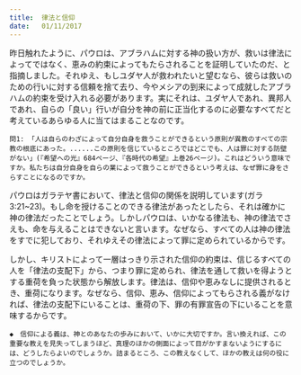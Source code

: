 ```yaml
---
title:  律法と信仰
date:   01/11/2017
---
```


昨日触れたように、パウロは、アブラハムに対する神の扱い方が、救いは律法によってではなく、恵みの約束によってもたらされることを証明していたのだ、と指摘しました。それゆえ、もしユダヤ人が救われたいと望むなら、彼らは救いのための行いに対する信頼を捨て去り、今やメシアの到来によって成就したアブラハムの約束を受け入れる必要があります。実にそれは、ユダヤ人であれ、異邦人であれ、自らの「良い」行いが自分を神の前に正当化するのに必要なすべてだと考えているあらゆる人に当てはまることなのです。

`問1: 「人は自らのわざによって自分自身を救うことができるという原則が異教のすべての宗教の根底にあった。......この原則を信じているところではどこでも、人は罪に対する防壁がない」(『希望への光』684ページ、『各時代の希望』上巻26ページ)。これはどういう意味ですか。私たちは自分自身を自らの業によって救うことができるという考えは、なぜ罪に身をさらすことになるのですか。`

パウロはガラテヤ書において、律法と信仰の関係を説明しています(ガラ3:21~23)。もし命を授けることのできる律法があったとしたら、それは確かに神の律法だったことでしょう。しかしパウロは、いかなる律法も、神の律法でさえも、命を与えることはできないと言います。なぜなら、すべての人は神の律法をすでに犯しており、それゆえその律法によって罪に定められているからです。

しかし、キリストによって一層はっきり示された信仰の約束は、信じるすべての人を「律法の支配下」から、つまり罪に定められ、律法を通して救いを得ようとする重荷を負った状態から解放します。律法は、信仰や恵みなしに提供されるとき、重荷になります。なぜなら、信仰、恵み、信仰によってもらされる義がなければ、律法の支配下にいることは、重荷の下、罪の有罪宣告の下にいることを意味するからです。

`◆　信仰による義は、神とのあなたの歩みにおいて、いかに大切ですか。言い換えれば、この重要な教えを見失ってしまうほど、真理のほかの側面によって目がかすまないようにするには、どうしたらよいのでしょうか。詰まるところ、この教えなくして、ほかの教えは何の役に立つのでしょうか。`
